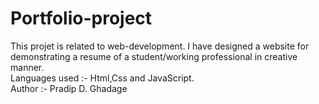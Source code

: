 # Portfolio-project

This projet is related to web-development.
I have designed a website for demonstrating a resume of a student/working professional in creative manner.
<br>
Languages used :- Html,Css and JavaScript.
<br>
Author :- Pradip D. Ghadage
